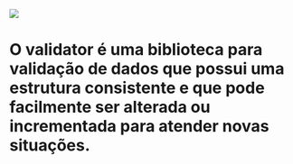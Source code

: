 ![](http://i.imgur.com/l1Fgbcd.png)

# O validator é uma biblioteca para validação de dados que possui uma estrutura consistente e que pode facilmente ser alterada ou incrementada para atender novas situações.
